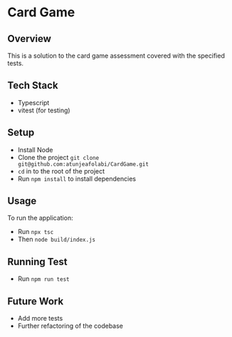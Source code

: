 # Card Game

## Overview

This is a solution to the card game assessment covered with the specified tests.

## Tech Stack

- Typescript
- vitest (for testing)

## Setup

- Install Node
- Clone the project `git clone git@github.com:atunjeafolabi/CardGame.git`
- `cd` in to the root of the project
- Run `npm install` to install dependencies

## Usage

To run the application:

- Run `npx tsc`
- Then `node build/index.js`

## Running Test

- Run `npm run test`

## Future Work

- Add more tests
- Further refactoring of the codebase
